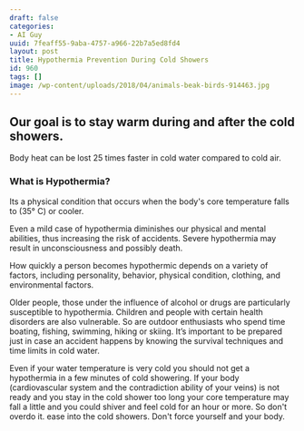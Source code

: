```yaml
---
draft: false
categories:
- AI Guy
uuid: 7feaff55-9aba-4757-a966-22b7a5ed8fd4
layout: post
title: Hypothermia Prevention During Cold Showers
id: 960
tags: []
image: /wp-content/uploads/2018/04/animals-beak-birds-914463.jpg
---
```


## Our goal is to stay warm during and after the cold showers.

Body heat can be lost 25 times faster in cold water compared to cold air.

### What is Hypothermia? 

Its a physical condition that occurs when the body's core temperature falls to (35° C) or cooler.

Even a mild case of hypothermia diminishes our physical and mental abilities, thus increasing the risk of accidents. Severe hypothermia may result in unconsciousness and possibly death.

How quickly a person becomes hypothermic depends on a variety of factors, including personality, behavior, physical condition, clothing, and environmental factors. 

Older people, those under the influence of alcohol or drugs are particularly susceptible to hypothermia. Children and people with certain health disorders are also vulnerable. So are outdoor enthusiasts who spend time boating, fishing, swimming, hiking or skiing.  It’s important to be prepared just in case an accident happens by knowing the survival techniques and time limits in cold water.

Even if your water temperature is very cold you should not get a hypothermia in a few minutes of cold showering. If your body (cardiovascular system and the contradiction ability of your veins) is not ready and you stay in the cold shower too long your core temperature may fall a little and you could shiver and feel cold for an hour or more. So don't overdo it. ease into the cold showers. Don't force yourself and your body.

